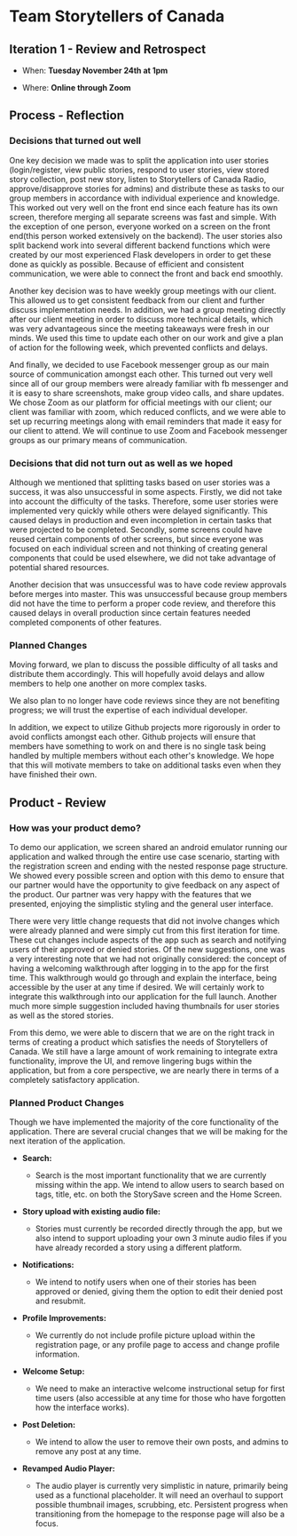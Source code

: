 
# Team Storytellers of Canada


##  Iteration 1 - Review and Retrospect

-   When: **Tuesday November 24th at 1pm**
    
-   Where: **Online through Zoom**


## Process - Reflection

### Decisions that turned out well
One key decision we made was to split the application into user stories (login/register, view public stories, respond to user stories, view stored story collection, post new story, listen to Storytellers of Canada Radio, approve/disapprove stories for admins) and distribute these as tasks to our group members in accordance with individual experience and knowledge. This worked out very well on the front end since each feature has its own screen, therefore merging all separate screens was fast and simple. With the exception of one person, everyone worked on a screen on the front end(this person worked extensively on the backend). The user stories also split backend work into several different backend functions which were created by our most experienced Flask developers in order to get these done as quickly as possible. Because of efficient and consistent communication, we were able to connect the front and back end smoothly.

Another key decision was to have weekly group meetings with our client. This allowed us to get consistent feedback from our client and further discuss implementation needs. In addition, we had a group meeting directly after our client meeting in order to discuss more technical details, which was very advantageous since the meeting takeaways were fresh in our minds. We used this time to update each other on our work and give a plan of action for the following week, which prevented conflicts and delays.

And finally, we decided to use Facebook messenger group as our main source of communication amongst each other. This turned out very well since all of our group members were already familiar with fb messenger and it is easy to share screenshots, make group video calls, and share updates. We chose Zoom as our platform for official meetings with our client; our client was familiar with zoom, which reduced conflicts, and we were able to set up recurring meetings along with email reminders that made it easy for our client to attend. We will continue to use Zoom and Facebook messenger groups as our primary means of communication.


### Decisions that did not turn out as well as we hoped
Although we mentioned that splitting tasks based on user stories was a success, it was also unsuccessful in some aspects. Firstly, we did not take into account the difficulty of the tasks. Therefore, some user stories were implemented very quickly while others were delayed significantly. This caused delays in production and even incompletion in certain tasks that were projected to be completed. Secondly, some screens could have reused certain components of other screens, but since everyone was focused on each individual screen and not thinking of creating general components that could be used elsewhere, we did not take advantage of potential shared resources.

Another decision that was unsuccessful was to have code review approvals before merges into master. This was unsuccessful because group members did not have the time to perform a proper code review, and therefore this caused delays in overall production since certain features needed completed components of other features.

### Planned Changes 
Moving forward, we plan to discuss the possible difficulty of all tasks and distribute them accordingly. This will hopefully avoid delays and allow members to help one another on more complex tasks.

We also plan to no longer have code reviews since they are not benefiting progress; we will trust the expertise of each individual developer.

In addition, we expect to utilize Github projects more rigorously in order to avoid conflicts amongst each other. Github projects will ensure that members have something to work on and there is no single task being handled by multiple members without each other's knowledge. We hope that this will motivate members to take on additional tasks even when they have finished their own.

## Product - Review

### How was your product demo?
To demo our application, we screen shared an android emulator running our application and walked through the entire use case scenario, starting with the registration screen and ending with the nested response page structure. We showed every possible screen and option with this demo to ensure that our partner would have the opportunity to give feedback on any aspect of the product. Our partner was very happy with the features that we presented, enjoying the simplistic styling and the general user interface.

There were very little change requests that did not involve changes which were already planned and were simply cut from this first iteration for time. These cut changes include aspects of the app such as search and notifying users of their approved or denied stories. Of the new suggestions, one was a very interesting note that we had not originally considered: the concept of having a welcoming walkthrough after logging in to the app for the first time. This walkthrough would go through and explain the interface, being accessible by the user at any time if desired. We will certainly work to integrate this walkthrough into our application for the full launch. Another much more simple suggestion included having thumbnails for user stories as well as the stored stories.

From this demo, we were able to discern that we are on the right track in terms of creating a product which satisfies the needs of Storytellers of Canada. We still have a large amount of work remaining to integrate extra functionality, improve the UI, and remove lingering bugs within the application, but from a core perspective, we are nearly there in terms of a completely satisfactory application.

### Planned Product Changes
Though we have implemented the majority of the core functionality of the application. There are several crucial changes that we will be making for the next iteration of the application.

-   **Search:**  
	- Search is the most important functionality that we are currently missing within the app. We intend to allow users to search based on tags, title, etc. on both the StorySave screen and the Home Screen.
    
-   **Story upload with existing audio file:**  
	-   Stories must currently be recorded directly through the app, but we also intend to support uploading your own 3 minute audio files if you have already recorded a story using a different platform.
    
-   **Notifications:**
	-   We intend to notify users when one of their stories has been approved or denied, giving them the option to edit their denied post and resubmit.
    

-   **Profile Improvements:**
	-   We currently do not include profile picture upload within the registration page, or any profile page to access and change profile information.
   
-   **Welcome Setup:**
	-   We need to make an interactive welcome instructional setup for first time users (also accessible at any time for those who have forgotten how the interface works).
    
-   **Post Deletion:**
	-   We intend to allow the user to remove their own posts, and admins to remove any post at any time.
    
-   **Revamped Audio Player:**
	-   The audio player is currently very simplistic in nature, primarily being used as a functional placeholder. It will need an overhaul to support possible thumbnail images, scrubbing, etc. Persistent progress when transitioning from the homepage to the response page will also be a focus.
